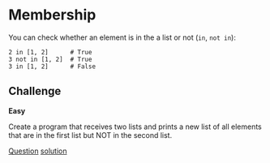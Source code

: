 # Membership

You can check whether an element is in the a list or not (`in`, `not in`):
```
2 in [1, 2]      # True
3 not in [1, 2]  # True
3 in [1, 2]      # False
```
## Challenge

**Easy**

Create a program that receives two lists and prints a new list of all elements that are in the first list but NOT in the second list.

[Question](q.py) [solution](solution.py)





